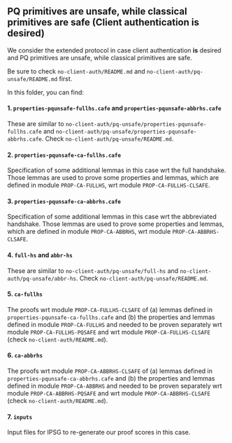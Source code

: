 ## PQ primitives are unsafe, while classical primitives are safe (Client authentication is desired)

We consider the extended protocol in case client authentication **is** desired and PQ primitives are unsafe, while classical primitives are safe.

Be sure to check `no-client-auth/README.md` and `no-client-auth/pq-unsafe/README.md` first.

In this folder, you can find:

#### 1. `properties-pqunsafe-fullhs.cafe` and `properties-pqunsafe-abbrhs.cafe`
These are similar to `no-client-auth/pq-unsafe/properties-pqunsafe-fullhs.cafe` and `no-client-auth/pq-unsafe/properties-pqunsafe-abbrhs.cafe`.
Check `no-client-auth/pq-unsafe/README.md`.

#### 2. `properties-pqunsafe-ca-fullhs.cafe`
Specification of some additional lemmas in this case wrt the full handshake.
Those lemmas are used to prove some properties and lemmas, which are defined in module `PROP-CA-FULLHS`, wrt module `PROP-CA-FULLHS-CLSAFE`.

#### 3. `properties-pqunsafe-ca-abbrhs.cafe`
Specification of some additional lemmas in this case wrt the abbreviated handshake.
Those lemmas are used to prove some properties and lemmas, which are defined in module `PROP-CA-ABBRHS`, wrt module `PROP-CA-ABBRHS-CLSAFE`.

#### 4. `full-hs` and `abbr-hs`
These are similar to `no-client-auth/pq-unsafe/full-hs` and `no-client-auth/pq-unsafe/abbr-hs`.
Check `no-client-auth/pq-unsafe/README.md`.

#### 5. `ca-fullhs`
The proofs wrt module `PROP-CA-FULLHS-CLSAFE` of (a) lemmas defined in `properties-pqunsafe-ca-fullhs.cafe` and 
(b) the properties and lemmas defined in module `PROP-CA-FULLHS` and needed to be proven separately wrt module `PROP-CA-FULLHS-PQSAFE` and wrt module `PROP-CA-FULLHS-CLSAFE` (check `no-client-auth/README.md`).

#### 6. `ca-abbrhs`
The proofs wrt module `PROP-CA-ABBRHS-CLSAFE` of (a) lemmas defined in `properties-pqunsafe-ca-abbrhs.cafe` and 
(b) the properties and lemmas defined in module `PROP-CA-ABBRHS` and needed to be proven separately wrt module `PROP-CA-ABBRHS-PQSAFE` and wrt module `PROP-CA-ABBRHS-CLSAFE` (check `no-client-auth/README.md`).

#### 7. `inputs`
Input files for IPSG to re-generate our proof scores in this case.